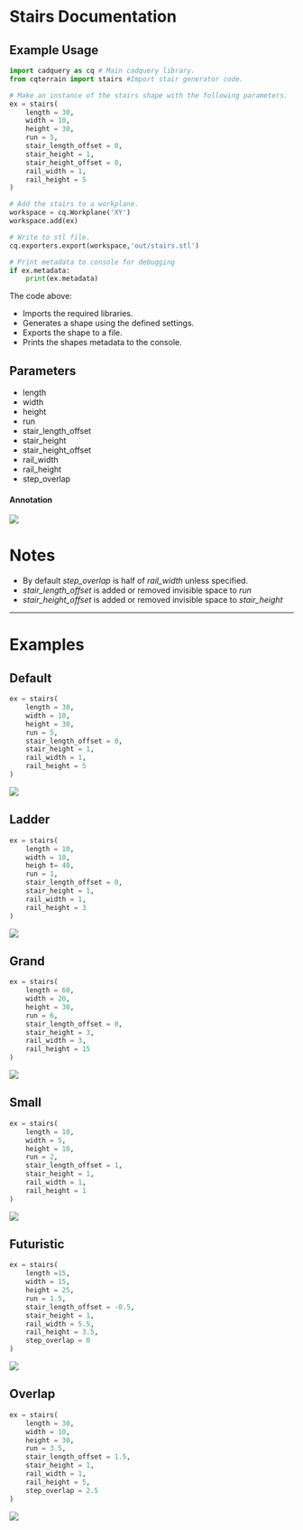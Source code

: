 # Stairs Documentation

## Example Usage
``` python
import cadquery as cq # Main cadquery library.
from cqterrain import stairs #Import stair generator code.

# Make an instance of the stairs shape with the following parameters.
ex = stairs(
    length = 30,
    width = 10,
    height = 30,
    run = 5,
    stair_length_offset = 0,
    stair_height = 1,
    stair_height_offset = 0,
    rail_width = 1,
    rail_height = 5
)

# Add the stairs to a workplane.
workspace = cq.Workplane('XY')
workspace.add(ex)

# Write to stl file.
cq.exporters.export(workspace,'out/stairs.stl')

# Print metadata to console for debugging
if ex.metadata:
    print(ex.metadata)
```

The code above:
* Imports the required libraries.
* Generates a shape using the defined settings.
* Exports the shape to a file.
* Prints the shapes metadata to the console.

## Parameters
* length
* width
* height
* run
* stair_length_offset
* stair_height
* stair_height_offset
* rail_width
* rail_height
* step_overlap

#### Annotation
![](image/stairs/07.png)

# Notes
* By default *step_overlap* is half of *rail_width* unless specified.
* *stair_length_offset* is added or removed invisible space to *run*
* *stair_height_offset* is added or removed invisible space to *stair_height*


---
# Examples

## Default

``` python
ex = stairs(
    length = 30,
    width = 10,
    height = 30,
    run = 5,
    stair_length_offset = 0,
    stair_height = 1,
    rail_width = 1,
    rail_height = 5
)
```

![](image/stairs/02.png)

## Ladder

``` python
ex = stairs(
    length = 10,
    width = 10,
    heigh t= 40,
    run = 1,
    stair_length_offset = 0,
    stair_height = 1,
    rail_width = 1,
    rail_height = 3
)
```

![](image/stairs/01.png)

## Grand

``` python
ex = stairs(
    length = 60,
    width = 20,
    height = 30,
    run = 6,
    stair_length_offset = 0,
    stair_height = 3,
    rail_width = 3,
    rail_height = 15
)
```

![](image/stairs/03.png)

## Small

``` python
ex = stairs(
    length = 10,
    width = 5,
    height = 10,
    run = 2,
    stair_length_offset = 1,
    stair_height = 1,
    rail_width = 1,
    rail_height = 1
)
```

![](image/stairs/04.png)

## Futuristic

``` python
ex = stairs(
    length =15,
    width = 15,
    height = 25,
    run = 1.5,
    stair_length_offset = -0.5,
    stair_height = 1,
    rail_width = 5.5,
    rail_height = 3.5,
    step_overlap = 0
)
```

![](image/stairs/05.png)

## Overlap

``` python
ex = stairs(
    length = 30,
    width = 10,
    height = 30,
    run = 3.5,
    stair_length_offset = 1.5,
    stair_height = 1,
    rail_width = 1,
    rail_height = 5,
    step_overlap = 2.5
)
```

![](image/stairs/06.png)

